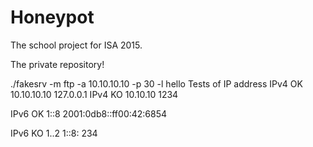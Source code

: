 # Honeypot
The school project for ISA 2015.

The private repository!

./fakesrv -m ftp -a 10.10.10.10 -p 30 -l hello
Tests of IP address
IPv4 OK
10.10.10.10
127.0.0.1
IPv4 KO
10.10.10
1234

IPv6 OK
1::8
2001:0db8::ff00:42:6854

IPv6 KO
1..2
1::8:
234
